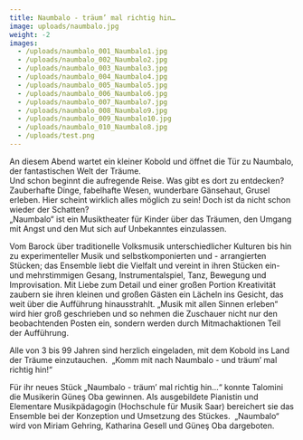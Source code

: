 ```yaml
---
title: Naumbalo - träum’ mal richtig hin…
image: uploads/naumbalo.jpg
weight: -2
images:
  - /uploads/naumbalo_001_Naumbalo1.jpg
  - /uploads/naumbalo_002_Naumbalo2.jpg
  - /uploads/naumbalo_003_Naumbalo3.jpg
  - /uploads/naumbalo_004_Naumbalo4.jpg
  - /uploads/naumbalo_005_Naumbalo5.jpg
  - /uploads/naumbalo_006_Naumbalo6.jpg
  - /uploads/naumbalo_007_Naumbalo7.jpg
  - /uploads/naumbalo_008_Naumbalo9.jpg
  - /uploads/naumbalo_009_Naumbalo10.jpg
  - /uploads/naumbalo_010_Naumbalo8.jpg
  - /uploads/test.png
---
```

An diesem Abend wartet ein kleiner Kobold und öffnet die Tür zu Naumbalo, der fantastischen Welt der Träume.  
Und schon beginnt die aufregende Reise. Was gibt es dort zu entdecken? Zauberhafte Dinge, fabelhafte Wesen, wunderbare Gänsehaut, Grusel erleben. Hier scheint wirklich alles möglich zu sein! Doch ist da nicht schon wieder der Schatten?  
„Naumbalo“ ist ein Musiktheater für Kinder über das Träumen, den Umgang mit Angst und den Mut sich auf Unbekanntes einzulassen.

<!--more-->

Vom Barock über traditionelle Volksmusik unterschiedlicher Kulturen bis hin zu experimenteller Musik und selbstkomponierten und - arrangierten Stücken; das Ensemble liebt die Vielfalt und vereint in ihren Stücken ein- und mehrstimmigen Gesang, Instrumentalspiel, Tanz, Bewegung und Improvisation. Mit Liebe zum Detail und einer großen Portion Kreativität zaubern sie ihren kleinen und großen Gästen ein Lächeln ins Gesicht, das weit über die Aufführung hinausstrahlt. „Musik mit allen Sinnen erleben“ wird hier groß geschrieben und so nehmen die Zuschauer nicht nur den beobachtenden Posten ein, sondern werden durch Mitmachaktionen Teil der Aufführung.  

Alle von 3 bis 99 Jahren sind herzlich eingeladen, mit dem Kobold ins Land der Träume einzutauchen.  „Komm mit nach Naumbalo - und träum’ mal richtig hin!“

Für ihr neues Stück „Naumbalo - träum’ mal richtig hin…“ konnte Talomini die Musikerin Güneş Oba gewinnen. Als ausgebildete Pianistin und Elementare Musikpädagogin (Hochschule für Musik Saar) bereichert sie das Ensemble bei der Konzeption und Umsetzung des Stückes.  „Naumbalo“ wird von Miriam Gehring, Katharina Gesell und Güneş Oba dargeboten.
